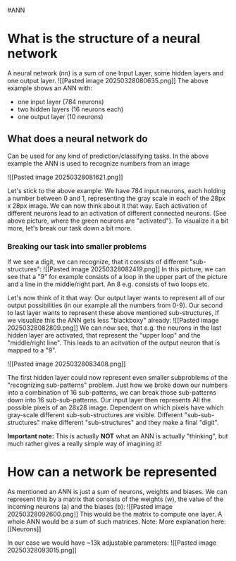 #ANN 
# What is the structure of a neural network

A neural network (nn) is a sum of one Input Layer, some hidden layers and one output layer.
![[Pasted image 20250328080635.png]]
The above example shows an ANN with: 
- one input layer (784 neurons)
- two hidden layers (16 neurons each)
- one output layer (10 neurons)

## What does a neural network do

Can be used for any kind of prediction/classifying tasks. In the above example the ANN is used to recognize numbers from an image 

![[Pasted image 20250328081621.png]]

Let's stick to the above example: We have 784 input neurons, each holding a number between 0 and 1, representing the gray scale in each of the 28px x 28px image. 
We can now think about it that way. Each activation of different neurons lead to an activation of different connected neurons. (See above picture, where the green neurons are "activated").
To visualize it a bit more, let's break our task down a bit more.

### Breaking our task into smaller problems

If we see a digit, we can recognize, that it consists of different "sub-structures":
![[Pasted image 20250328082419.png]]
In this picture, we can see that a "9" for example consists of a loop in the upper part of the picture and a line in the middle/right part. An 8 e.g. consists of two loops etc.

Let's now think of it that way: Our output layer wants to represent all of our output possibilities (in our example all the numbers from 0-9). Our second to last layer wants to represent these above mentioned sub-structures, If we visualize this the ANN gets less "blackboxy" already:
![[Pasted image 20250328082809.png]]
We can now see, that e.g. the neurons in the last hidden layer are activated, that represent the "upper loop" and the "middle/right line". This leads to an acitvation of the output neuron that is mapped to a "9".

![[Pasted image 20250328083408.png]]

The first hidden layer could now represent even smaller subproblems of the "recognizing sub-patterns" problem. Just how we broke down our numbers into a combination of 16 sub-patterns, we can break those sub-patterns down into 16 sub-sub-patterns. Our input layer then represents All the possible pixels of an 28x28 image. Dependent on which pixels have which gray-scale different sub-sub-structures are visible. Different "sub-sub-structures" make different "sub-structures" and they make a final "digit". 

**Important note:** This is actually **NOT** what an ANN is actually "thinking", but much rather gives a really simple way of imagining it!

# How can a network be represented

As mentioned an ANN is just a sum of neurons, weights and biases. We can represent this by a matrix that consists of the weights (w), the value of the incoming neurons (a) and the biases (b): 
![[Pasted image 20250328092600.png]]
This would be the matrix to compute one layer. A whole ANN would be a sum of such matrices.
Note: More explanation here: [[Neurons]]

In our case we would have ~13k adjustable parameters:
![[Pasted image 20250328093015.png]]


